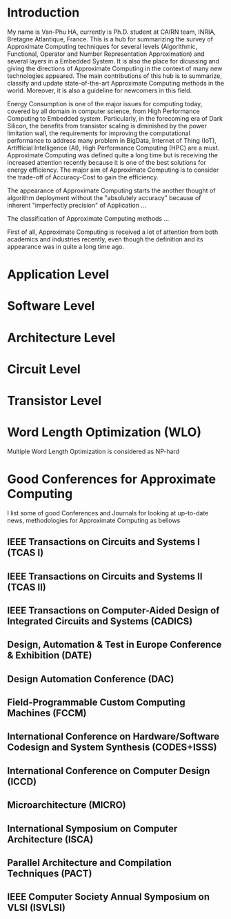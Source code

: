 # Introduction
My name is Van-Phu HA, currently is Ph.D. student at CAIRN team, INRIA, Bretagne Atlantique, France. This is a hub for summarizing the survey of Approximate Computing techniques for several levels (Algorithmic, Functional, Operator and Number Representation Approximation) and several layers in a Embedded System. It is also the place for dicussing and giving the directions of Approximate Computing in the context of many new technologies appeared. The main contributions of this hub is to summarize, classify and update state-of-the-art Approximate Computing methods in the world. Moreover, it is also a guideline for newcomers in this field.

Energy Consumption is one of the major issues for computing today, covered by all domain in computer science, from High Performance Computing to Embedded system. Particularly, in the forecoming era of Dark Silicon, the benefits from transistor scaling is diminished by the power limitation wall, the requirements for improving the computational performance to address many problem in BigData, Internet of Thing (IoT), Artifficial Intelligence (AI), High Performance Computing (HPC) are a must. Approximate Computing was defined quite a long time but is receiving the increased attention recently because it is one of the best solutions for energy efficiency. The major aim of Approximate Computing is to consider the trade-off of Accuracy-Cost to gain the efficiency. 

The appearance of Approximate Computing starts the another thought of algorithm deployment without the "absolutely accuracy" because of inherent "imperfectly precision" of Application ...

The classification of Approximate Computing methods ...

First of all, Approximate Computing is received a lot of attention from both academics and industries recently, even though the definition and its appearance was in quite a long time ago.
# Application Level

# Software Level

# Architecture Level

# Circuit Level

# Transistor Level

# Word Length Optimization (WLO)
Multiple Word Length Optimization is considered as NP-hard 

# Good Conferences for Approximate Computing 
I list some of good Conferences and Journals for looking at up-to-date news, methodologies for Approximate Computing as bellows
## IEEE Transactions on Circuits and Systems I (TCAS I)
## IEEE Transactions on Circuits and Systems II (TCAS II)
## IEEE Transactions on Computer-Aided Design of Integrated Circuits and Systems (CADICS)
## Design, Automation & Test in Europe Conference & Exhibition (DATE)
## Design Automation Conference (DAC)
## Field-Programmable Custom Computing Machines (FCCM)
## International Conference on Hardware/Software Codesign and System Synthesis (CODES+ISSS)
## International Conference on Computer Design (ICCD)
## Microarchitecture (MICRO)
## International Symposium on Computer Architecture (ISCA)
## Parallel Architecture and Compilation Techniques (PACT)
## IEEE Computer Society Annual Symposium on VLSI (ISVLSI)

